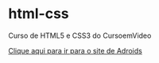 # html-css
 Curso de HTML5 e CSS3 do CursoemVideo

 <a href="./projetos exercicios/exercicio-android/ex android revisado/index2.html" target="_blank">Clique aqui para ir para o site de Adroids</a>
